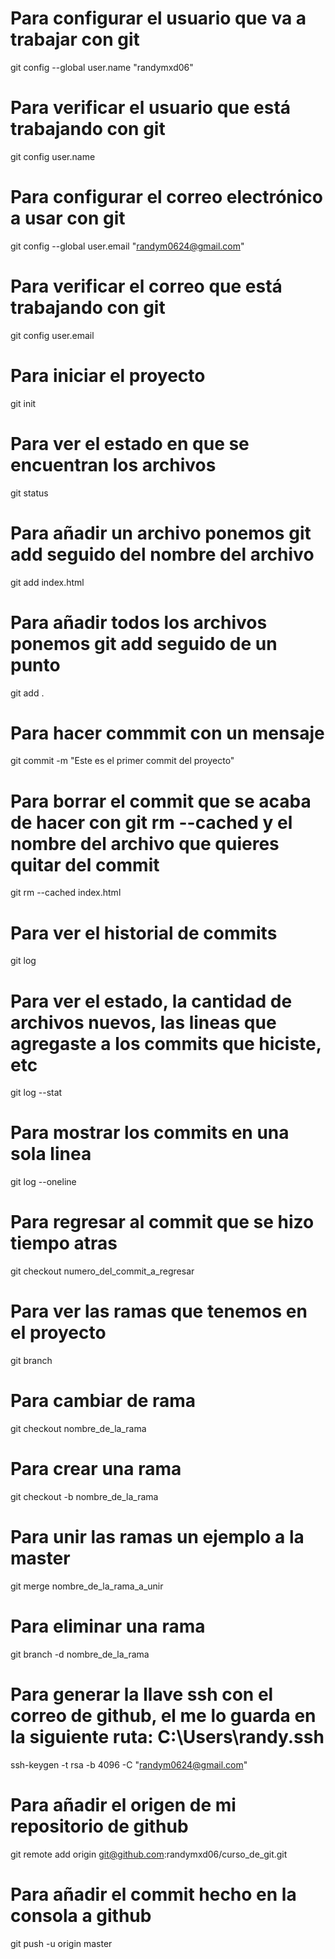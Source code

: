 # Para configurar el usuario que va a trabajar con git
git config --global user.name "randymxd06"

# Para verificar el usuario que está trabajando con git
git config user.name

# Para configurar el correo electrónico a usar con git
git config --global user.email "randym0624@gmail.com"

# Para verificar el correo que está trabajando con git
git config user.email

# Para iniciar el proyecto
git init

# Para ver el estado en que se encuentran los archivos
git status

# Para añadir un archivo ponemos git add seguido del nombre del archivo
git add index.html

# Para añadir todos los archivos ponemos git add seguido de un punto
git add .

# Para hacer commmit con un mensaje
git commit -m "Este es el primer commit del proyecto"

# Para borrar el commit que se acaba de hacer con git rm --cached y el nombre del archivo que quieres quitar del commit
git rm --cached index.html

# Para ver el historial de commits
git log

# Para ver el estado, la cantidad de archivos nuevos, las lineas que agregaste a los commits que hiciste, etc
git log --stat

# Para mostrar los commits en una sola linea
git log --oneline

# Para regresar al commit que se hizo tiempo atras
git checkout numero_del_commit_a_regresar

# Para ver las ramas que tenemos en el proyecto
git branch

# Para cambiar de rama
git checkout nombre_de_la_rama

# Para crear una rama
git checkout -b nombre_de_la_rama

# Para unir las ramas un ejemplo a la master
git merge nombre_de_la_rama_a_unir

# Para eliminar una rama
git branch -d nombre_de_la_rama

# Para generar la llave ssh con el correo de github, el me lo guarda en la siguiente ruta: C:\Users\randy\.ssh
ssh-keygen -t rsa -b 4096 -C "randym0624@gmail.com"

# Para añadir el origen de mi repositorio de github
git remote add origin git@github.com:randymxd06/curso_de_git.git

# Para añadir el commit hecho en la consola a github
git push -u origin master